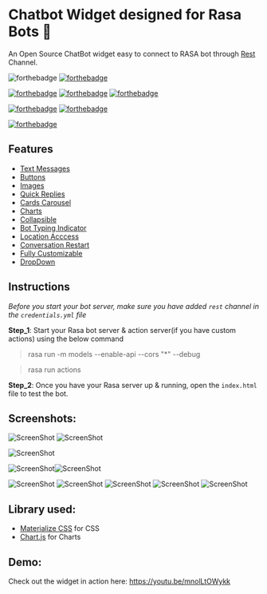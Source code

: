 # Chatbot Widget designed for Rasa Bots 🤖

An Open Source ChatBot widget easy to connect to RASA bot through [Rest](https://rasa.com/docs/rasa/user-guide/connectors/your-own-website/#rest-channels) Channel.


![forthebadge](https://forthebadge.com/images/badges/built-with-love.svg)
[![forthebadge](https://forthebadge.com/images/badges/for-you.svg)](https://forthebadge.com)

[![forthebadge](https://forthebadge.com/images/badges/made-with-javascript.svg)](https://forthebadge.com)
[![forthebadge](https://forthebadge.com/images/badges/uses-html.svg)](https://forthebadge.com)
[![forthebadge](https://forthebadge.com/images/badges/uses-css.svg)](https://forthebadge.com)

[![forthebadge](https://forthebadge.com/images/badges/built-with-swag.svg)](https://forthebadge.com)
[![forthebadge](https://forthebadge.com/images/badges/check-it-out.svg)](https://forthebadge.com)

[![forthebadge](https://forthebadge.com/images/badges/makes-people-smile.svg)](https://forthebadge.com)

## Features

- [Text Messages](https://github.com/JiteshGaikwad/Chatbot-Widget/blob/d1d331f19bc6d5e74b85a16faaeff2ccdf8bfceb/static/js/script.js#L198)
- [Buttons](https://github.com/JiteshGaikwad/Chatbot-Widget/blob/d1d331f19bc6d5e74b85a16faaeff2ccdf8bfceb/static/js/script.js#L211)
- [Images](https://github.com/JiteshGaikwad/Chatbot-Widget/blob/d1d331f19bc6d5e74b85a16faaeff2ccdf8bfceb/static/js/script.js#L204)
- [Quick Replies](https://github.com/JiteshGaikwad/Chatbot-Widget/blob/d1d331f19bc6d5e74b85a16faaeff2ccdf8bfceb/static/js/script.js#L219)
- [Cards Carousel](https://github.com/JiteshGaikwad/Chatbot-Widget/blob/d1d331f19bc6d5e74b85a16faaeff2ccdf8bfceb/static/js/script.js#L234)
- [Charts](https://github.com/JiteshGaikwad/Chatbot-Widget/blob/d1d331f19bc6d5e74b85a16faaeff2ccdf8bfceb/static/js/script.js#L241)
- [Collapsible](https://github.com/JiteshGaikwad/Chatbot-Widget/blob/d1d331f19bc6d5e74b85a16faaeff2ccdf8bfceb/static/js/script.js#L262)
- [Bot Typing Indicator](https://github.com/JiteshGaikwad/Chatbot-Widget/blob/d1d331f19bc6d5e74b85a16faaeff2ccdf8bfceb/static/js/script.js#L490)
- [Location Acccess](https://github.com/JiteshGaikwad/Chatbot-Widget/blob/d1d331f19bc6d5e74b85a16faaeff2ccdf8bfceb/static/js/script.js#L444)
- [Conversation Restart](https://github.com/JiteshGaikwad/Chatbot-Widget/blob/d1d331f19bc6d5e74b85a16faaeff2ccdf8bfceb/static/js/script.js#L311)
- [Fully Customizable](https://github.com/JiteshGaikwad/Chatbot-Widget/blob/master/static/js/script.js)
- [DropDown](https://github.com/JiteshGaikwad/Chatbot-Widget/blob/58f685643ef5e70603147f99b7b1f5e35b73be0f/static/js/script.js#L226)


## Instructions
*Before you start your bot server, make sure you have added `rest` channel in the `credentials.yml` file*

**Step_1**: Start your Rasa bot server & action server(if you have custom actions) using the below command
> rasa run -m models --enable-api --cors "*" --debug

> rasa run actions 

**Step_2**: Once you have your Rasa server up & running, open the `index.html` file to test the bot.

## Screenshots:
![ScreenShot](https://github.com/JiteshGaikwad/Chatbot-Widget/blob/master/static/img/charts_1.png) ![ScreenShot](https://github.com/JiteshGaikwad/Chatbot-Widget/blob/master/static/img/collapse_1.png) 

![ScreenShot](https://github.com/JiteshGaikwad/Chatbot-Widget/blob/master/static/img/charts_2.png)

![ScreenShot](https://github.com/JiteshGaikwad/Chatbot-Widget/blob/master/static/img/menu.png)![ScreenShot](https://github.com/JiteshGaikwad/Chatbot-Widget/blob/master/static/img/collapse_1.png)

![ScreenShot](https://github.com/JiteshGaikwad/Chatbot-Widget/blob/master/static/img/ui_1.PNG)
![ScreenShot](https://github.com/JiteshGaikwad/Chatbot-Widget/blob/master/static/img/ui_2.PNG)
![ScreenShot](https://github.com/JiteshGaikwad/Chatbot-Widget/blob/master/static/img/chats.png) ![ScreenShot](https://github.com/JiteshGaikwad/Chatbot-Widget/blob/master/static/img/cardsUi_2.png) ![ScreenShot](https://github.com/JiteshGaikwad/Chatbot-Widget/blob/master/static/img/cardsUi.png)

## Library used:
- [Materialize CSS](https://materializecss.com) for CSS
- [Chart.js](https://www.chartjs.org/) for Charts

## Demo:

Check out the widget in action here: https://youtu.be/mnolLtOWykk

